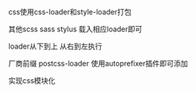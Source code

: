 css使用css-loader和style-loader打包



其他scss  sass stylus  载入相应loader即可



loader从下到上 从右到左执行



厂商前缀 postcss-loader 使用autoprefixer插件即可添加



实现css模块化



